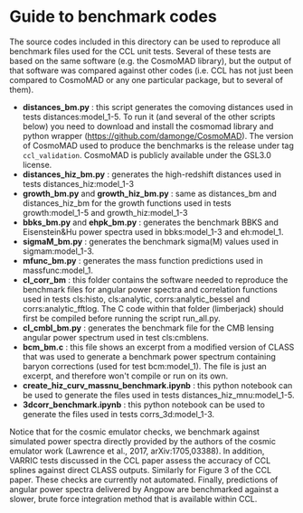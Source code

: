 # Guide to benchmark codes

The source codes included in this directory can be used to reproduce all benchmark files used for the CCL unit tests. Several of these tests are based on the same software (e.g. the CosmoMAD library), but the output of that software was compared against other codes (i.e. CCL has not just been compared to CosmoMAD or any one particular package, but to several of them).

* **distances_bm.py** : this script generates the comoving distances used in tests distances:model_1-5. To run it (and several of the other scripts below) you need to download and install the cosmomad library and python wrapper (https://github.com/damonge/CosmoMAD). The version of CosmoMAD used to produce the benchmarks is the release under tag `ccl_validation`. CosmoMAD is publicly available under the GSL3.0 license.
* **distances_hiz_bm.py** : generates the high-redshift distances used in tests distances_hiz:model_1-3
* **growth_bm.py** and **growth_hiz_bm.py** : same as distances_bm and distances_hiz_bm for the growth functions used in tests growth:model_1-5 and growth_hiz:model_1-3
* **bbks_bm.py** and **ehpk_bm.py** : generates the benchmark BBKS and Eisenstein&Hu power spectra used in bbks:model_1-3 and eh:model_1.
* **sigmaM_bm.py** : generates the benchmark sigma(M) values used in sigmam:model_1-3.
* **mfunc_bm.py** : generates the mass function predictions used in massfunc:model_1.
* **cl_corr_bm** : this folder contains the software needed to reproduce the benchmark files for angular power spectra and correlation functions used in tests cls:histo, cls:analytic, corrs:analytic_bessel and corrs:analytic_fftlog. The C code within that folder (limberjack) should first be compiled before running the script run_all.py.
* **cl_cmbl_bm.py** : generates the benchmark file for the CMB lensing angular power spectrum used in test cls:cmblens.
* **bcm_bm.c** : this file shows an excerpt from a modified version of CLASS that was used to generate a benchmark power spectrum containing baryon corrections (used for test bcm:model_1). The file is just an excerpt, and therefore won't compile or run on its own.
* **create_hiz_curv_massnu_benchmark.ipynb** : this python notebook can be used to generate the files used in tests distances_hiz_mnu:model_1-5.
* **3dcorr_benchmark.ipynb** : this python notebook can be used to generate the files used in tests corrs_3d:model_1-3.

Notice that for the cosmic emulator checks, we benchmark against simulated power spectra directly provided by the authors of the cosmic emulator work (Lawrence et al., 2017, arXiv:1705,03388). In addition, VARRIC tests discussed in the CCL paper assess the accuracy of CCL splines against direct CLASS outputs. Similarly for Figure 3 of the CCL paper. These checks are currently not automated. Finally, predictions of angular power spectra delivered by Angpow are benchmarked against a slower, brute force integration method that is available within CCL.